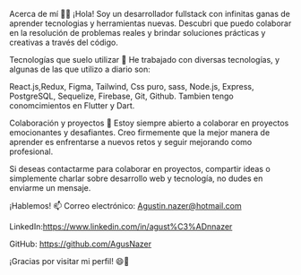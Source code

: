 


Acerca de mí 👨‍💻
¡Hola! Soy un desarrollador fullstack con infinitas ganas de aprender tecnologias y herramientas nuevas.
Descubri que puedo colaborar en la resolución de problemas reales y brindar soluciones prácticas y creativas a través del código.

Tecnologías que suelo utilizar 🚀
He trabajado con diversas tecnologías, y algunas de las que utilizo a diario son:

React.js,Redux, Figma, Tailwind, Css puro, sass, Node.js, Express, PostgreSQL, Sequelize, Firebase, Git, Github.
Tambien tengo conomcimientos en Flutter y Dart.

Colaboración y proyectos 🤝
Estoy siempre abierto a colaborar en proyectos emocionantes y desafiantes. Creo firmemente que la mejor manera de aprender es enfrentarse a nuevos retos y seguir mejorando como profesional.

Si deseas contactarme para colaborar en proyectos, compartir ideas o simplemente charlar sobre desarrollo web y tecnología, no dudes en enviarme un mensaje.

¡Hablemos! 📫 
Correo electrónico: Agustin.nazer@hotmail.com 

LinkedIn:https://www.linkedin.com/in/agust%C3%ADnnazer 

GitHub: https://github.com/AgusNazer 

¡Gracias por visitar mi perfil! 😄🚀

